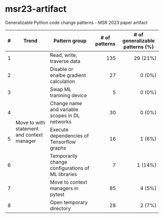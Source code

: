 # msr23-artifact
Generalizable Python code change patterns - MSR 2023 paper artifact


<table>
<thead>
	<tr>
		<th>#</th>
		<th>Trend</th>
		<th>Pattern group</th>
    <th># of patterns</td>
    <th># of generalizable patterns (%)</th>
	</tr>
</thead>
<tbody>
	<tr>
		<td style="text-align:right">1</td>
		<td rowspan="8">Move to with statement and context manager</td>
		<td>Read, write, traverse data</td>
    <td style="text-align:right">135</td>
    <td style="text-align:right">29 (21%)</td>
	</tr>
	<tr>
		<td style="text-align:right">2</td>
		<td>Disable or enalbe gradient calculation</td>
    <td style="text-align:right">27</td>
    <td style="text-align:right">0 (0%)</td>
	</tr><tr>
		<td style="text-align:right">3</td>
		<td>Swap ML tranining device</td>
    <td style="text-align:right">5</td>
    <td style="text-align:right">0 (0%)</td>
	</tr>
  <tr>
		<td style="text-align:right">4</td>
		<td>Change name and variable scopes in DL networks</td>
    <td style="text-align:right">30</td>
    <td style="text-align:right">0 (0%)</td>
	</tr>
  <tr>
		<td style="text-align:right">5</td>
		<td>Execute dependencies of Tensorflow graphs</td>
    <td style="text-align:right">16</td>
    <td style="text-align:right">1 (6%)</td>
	</tr>
  <tr>
		<td style="text-align:right">6</td>
		<td>Temporarily change configurations of ML libraries</td>
    <td style="text-align:right">7</td>
    <td style="text-align:right">1 (14%)</td>
	</tr>
  <tr>
		<td style="text-align:right">7</td>
		<td>Move to context managers in pytest</td>
    <td style="text-align:right">85</td>
    <td style="text-align:right">4 (5%)</td>
	</tr>
  <tr>
		<td style="text-align:right">8</td>
		<td>Open temporary directory</td>
    <td style="text-align:right">28</td>
    <td style="text-align:right">2 (7%)</td>
	</tr>
</tbody>
</table>
